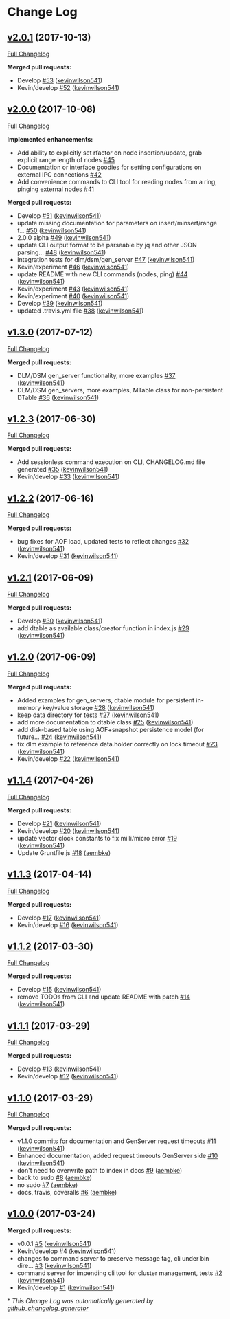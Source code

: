 # Change Log

## [v2.0.1](https://github.com/azuqua/clusterluck/tree/v2.0.1) (2017-10-13)

[Full Changelog](https://github.com/azuqua/clusterluck/compare/v2.0.0...v2.0.1)

**Merged pull requests:**

- Develop [\#53](https://github.com/azuqua/clusterluck/pull/53) ([kevinwilson541](https://github.com/kevinwilson541))
- Kevin/develop [\#52](https://github.com/azuqua/clusterluck/pull/52) ([kevinwilson541](https://github.com/kevinwilson541))

## [v2.0.0](https://github.com/azuqua/clusterluck/tree/v2.0.0) (2017-10-08)
[Full Changelog](https://github.com/azuqua/clusterluck/compare/v1.3.0...v2.0.0)

**Implemented enhancements:**

- Add ability to explicitly set rfactor on node insertion/update, grab explicit range length of nodes [\#45](https://github.com/azuqua/clusterluck/issues/45)
- Documentation or interface goodies for setting configurations on external IPC connections [\#42](https://github.com/azuqua/clusterluck/issues/42)
- Add convenience commands to CLI tool for reading nodes from a ring, pinging external nodes [\#41](https://github.com/azuqua/clusterluck/issues/41)

**Merged pull requests:**

- Develop [\#51](https://github.com/azuqua/clusterluck/pull/51) ([kevinwilson541](https://github.com/kevinwilson541))
- update missing documentation for parameters on insert/minsert/range f… [\#50](https://github.com/azuqua/clusterluck/pull/50) ([kevinwilson541](https://github.com/kevinwilson541))
- 2.0.0 alpha [\#49](https://github.com/azuqua/clusterluck/pull/49) ([kevinwilson541](https://github.com/kevinwilson541))
- update CLI output format to be parseable by jq and other JSON parsing… [\#48](https://github.com/azuqua/clusterluck/pull/48) ([kevinwilson541](https://github.com/kevinwilson541))
- integration tests for dlm/dsm/gen\_server [\#47](https://github.com/azuqua/clusterluck/pull/47) ([kevinwilson541](https://github.com/kevinwilson541))
- Kevin/experiment [\#46](https://github.com/azuqua/clusterluck/pull/46) ([kevinwilson541](https://github.com/kevinwilson541))
- update README with new CLI commands \(nodes, ping\) [\#44](https://github.com/azuqua/clusterluck/pull/44) ([kevinwilson541](https://github.com/kevinwilson541))
- Kevin/experiment [\#43](https://github.com/azuqua/clusterluck/pull/43) ([kevinwilson541](https://github.com/kevinwilson541))
- Kevin/experiment [\#40](https://github.com/azuqua/clusterluck/pull/40) ([kevinwilson541](https://github.com/kevinwilson541))
- Develop [\#39](https://github.com/azuqua/clusterluck/pull/39) ([kevinwilson541](https://github.com/kevinwilson541))
- updated .travis.yml file [\#38](https://github.com/azuqua/clusterluck/pull/38) ([kevinwilson541](https://github.com/kevinwilson541))

## [v1.3.0](https://github.com/azuqua/clusterluck/tree/v1.3.0) (2017-07-12)
[Full Changelog](https://github.com/azuqua/clusterluck/compare/v1.2.3...v1.3.0)

**Merged pull requests:**

- DLM/DSM gen\_server functionality, more examples [\#37](https://github.com/azuqua/clusterluck/pull/37) ([kevinwilson541](https://github.com/kevinwilson541))
- DLM/DSM gen\_servers, more examples, MTable class for non-persistent DTable [\#36](https://github.com/azuqua/clusterluck/pull/36) ([kevinwilson541](https://github.com/kevinwilson541))

## [v1.2.3](https://github.com/azuqua/clusterluck/tree/v1.2.3) (2017-06-30)
[Full Changelog](https://github.com/azuqua/clusterluck/compare/v1.2.2...v1.2.3)

**Merged pull requests:**

- Add sessionless command execution on CLI, CHANGELOG.md file generated [\#35](https://github.com/azuqua/clusterluck/pull/35) ([kevinwilson541](https://github.com/kevinwilson541))
- Kevin/develop [\#33](https://github.com/azuqua/clusterluck/pull/33) ([kevinwilson541](https://github.com/kevinwilson541))

## [v1.2.2](https://github.com/azuqua/clusterluck/tree/v1.2.2) (2017-06-16)
[Full Changelog](https://github.com/azuqua/clusterluck/compare/v1.2.1...v1.2.2)

**Merged pull requests:**

- bug fixes for AOF load, updated tests to reflect changes [\#32](https://github.com/azuqua/clusterluck/pull/32) ([kevinwilson541](https://github.com/kevinwilson541))
- Kevin/develop [\#31](https://github.com/azuqua/clusterluck/pull/31) ([kevinwilson541](https://github.com/kevinwilson541))

## [v1.2.1](https://github.com/azuqua/clusterluck/tree/v1.2.1) (2017-06-09)
[Full Changelog](https://github.com/azuqua/clusterluck/compare/v1.2.0...v1.2.1)

**Merged pull requests:**

- Develop [\#30](https://github.com/azuqua/clusterluck/pull/30) ([kevinwilson541](https://github.com/kevinwilson541))
- add dtable as available class/creator function in index.js [\#29](https://github.com/azuqua/clusterluck/pull/29) ([kevinwilson541](https://github.com/kevinwilson541))

## [v1.2.0](https://github.com/azuqua/clusterluck/tree/v1.2.0) (2017-06-09)
[Full Changelog](https://github.com/azuqua/clusterluck/compare/v1.1.4...v1.2.0)

**Merged pull requests:**

- Added examples for gen\_servers, dtable module for persistent in-memory key/value storage [\#28](https://github.com/azuqua/clusterluck/pull/28) ([kevinwilson541](https://github.com/kevinwilson541))
- keep data directory for tests [\#27](https://github.com/azuqua/clusterluck/pull/27) ([kevinwilson541](https://github.com/kevinwilson541))
- add more documentation to dtable class [\#25](https://github.com/azuqua/clusterluck/pull/25) ([kevinwilson541](https://github.com/kevinwilson541))
- add disk-based table using AOF+snapshot persistence model \(for future… [\#24](https://github.com/azuqua/clusterluck/pull/24) ([kevinwilson541](https://github.com/kevinwilson541))
- fix dlm example to reference data.holder correctly on lock timeout [\#23](https://github.com/azuqua/clusterluck/pull/23) ([kevinwilson541](https://github.com/kevinwilson541))
- Kevin/develop [\#22](https://github.com/azuqua/clusterluck/pull/22) ([kevinwilson541](https://github.com/kevinwilson541))

## [v1.1.4](https://github.com/azuqua/clusterluck/tree/v1.1.4) (2017-04-26)
[Full Changelog](https://github.com/azuqua/clusterluck/compare/v1.1.3...v1.1.4)

**Merged pull requests:**

- Develop [\#21](https://github.com/azuqua/clusterluck/pull/21) ([kevinwilson541](https://github.com/kevinwilson541))
- Kevin/develop [\#20](https://github.com/azuqua/clusterluck/pull/20) ([kevinwilson541](https://github.com/kevinwilson541))
- update vector clock constants to fix milli/micro error [\#19](https://github.com/azuqua/clusterluck/pull/19) ([kevinwilson541](https://github.com/kevinwilson541))
- Update Gruntfile.js [\#18](https://github.com/azuqua/clusterluck/pull/18) ([aembke](https://github.com/aembke))

## [v1.1.3](https://github.com/azuqua/clusterluck/tree/v1.1.3) (2017-04-14)
[Full Changelog](https://github.com/azuqua/clusterluck/compare/v1.1.2...v1.1.3)

**Merged pull requests:**

- Develop [\#17](https://github.com/azuqua/clusterluck/pull/17) ([kevinwilson541](https://github.com/kevinwilson541))
- Kevin/develop [\#16](https://github.com/azuqua/clusterluck/pull/16) ([kevinwilson541](https://github.com/kevinwilson541))

## [v1.1.2](https://github.com/azuqua/clusterluck/tree/v1.1.2) (2017-03-30)
[Full Changelog](https://github.com/azuqua/clusterluck/compare/v1.1.1...v1.1.2)

**Merged pull requests:**

- Develop [\#15](https://github.com/azuqua/clusterluck/pull/15) ([kevinwilson541](https://github.com/kevinwilson541))
- remove TODOs from CLI and update README with patch [\#14](https://github.com/azuqua/clusterluck/pull/14) ([kevinwilson541](https://github.com/kevinwilson541))

## [v1.1.1](https://github.com/azuqua/clusterluck/tree/v1.1.1) (2017-03-29)
[Full Changelog](https://github.com/azuqua/clusterluck/compare/v1.1.0...v1.1.1)

**Merged pull requests:**

- Develop [\#13](https://github.com/azuqua/clusterluck/pull/13) ([kevinwilson541](https://github.com/kevinwilson541))
- Kevin/develop [\#12](https://github.com/azuqua/clusterluck/pull/12) ([kevinwilson541](https://github.com/kevinwilson541))

## [v1.1.0](https://github.com/azuqua/clusterluck/tree/v1.1.0) (2017-03-29)
[Full Changelog](https://github.com/azuqua/clusterluck/compare/v1.0.0...v1.1.0)

**Merged pull requests:**

- v1.1.0 commits for documentation and GenServer request timeouts [\#11](https://github.com/azuqua/clusterluck/pull/11) ([kevinwilson541](https://github.com/kevinwilson541))
- Enhanced documentation, added request timeouts GenServer side [\#10](https://github.com/azuqua/clusterluck/pull/10) ([kevinwilson541](https://github.com/kevinwilson541))
- don't need to overwrite path to index in docs [\#9](https://github.com/azuqua/clusterluck/pull/9) ([aembke](https://github.com/aembke))
- back to sudo [\#8](https://github.com/azuqua/clusterluck/pull/8) ([aembke](https://github.com/aembke))
- no sudo [\#7](https://github.com/azuqua/clusterluck/pull/7) ([aembke](https://github.com/aembke))
- docs, travis, coveralls [\#6](https://github.com/azuqua/clusterluck/pull/6) ([aembke](https://github.com/aembke))

## [v1.0.0](https://github.com/azuqua/clusterluck/tree/v1.0.0) (2017-03-24)
**Merged pull requests:**

- v0.0.1 [\#5](https://github.com/azuqua/clusterluck/pull/5) ([kevinwilson541](https://github.com/kevinwilson541))
- Kevin/develop [\#4](https://github.com/azuqua/clusterluck/pull/4) ([kevinwilson541](https://github.com/kevinwilson541))
- changes to command server to preserve message tag, cli under bin dire… [\#3](https://github.com/azuqua/clusterluck/pull/3) ([kevinwilson541](https://github.com/kevinwilson541))
- command server for impending cli tool for cluster management, tests [\#2](https://github.com/azuqua/clusterluck/pull/2) ([kevinwilson541](https://github.com/kevinwilson541))
- Kevin/develop [\#1](https://github.com/azuqua/clusterluck/pull/1) ([kevinwilson541](https://github.com/kevinwilson541))



\* *This Change Log was automatically generated by [github_changelog_generator](https://github.com/skywinder/Github-Changelog-Generator)*
